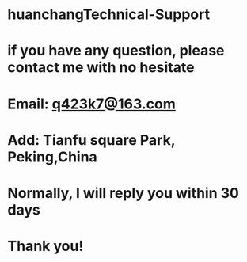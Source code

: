 # huanchangTechnical-Support
# if you have any question, please contact me with no hesitate
# Email: q423k7@163.com
# Add: Tianfu square Park, Peking,China
# Normally, I will reply you within 30 days
# Thank you!
